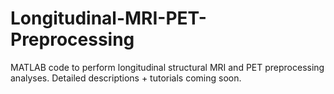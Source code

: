 # Longitudinal-MRI-PET-Preprocessing
MATLAB code to perform longitudinal structural MRI and PET preprocessing analyses. Detailed descriptions + tutorials coming soon.
